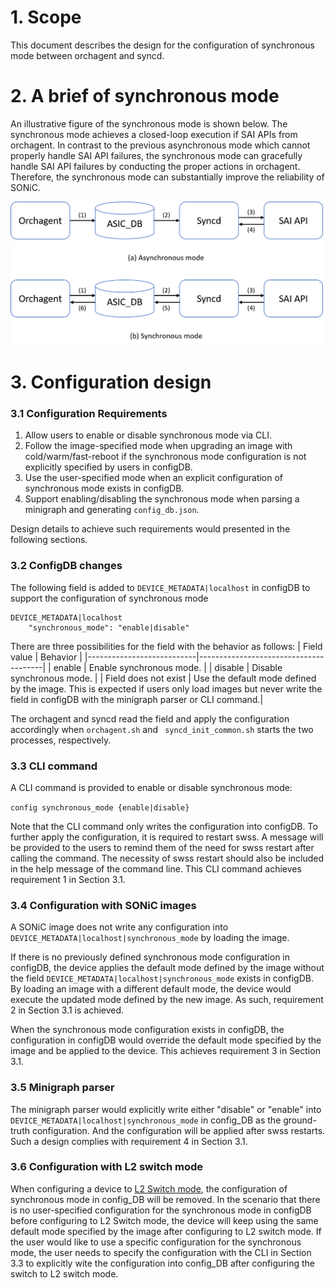 # 1. Scope
This document describes the design for the configuration of synchronous mode between orchagent and syncd.

# 2. A brief of synchronous mode
An illustrative figure of the synchronous mode is shown below. The synchronous mode achieves a closed-loop execution if SAI APIs from orchagent. In contrast to the previous asynchronous mode which cannot properly handle SAI API failures, the synchronous mode can gracefully handle SAI API failures by conducting the proper actions in orchagent. Therefore, the synchronous mode can substantially improve the reliability of SONiC.

<img src="synchronous-mode-diagram.png" width="500">

# 3. Configuration design 
### 3.1 Configuration Requirements
1.	Allow users to enable or disable synchronous mode via CLI.
2.	Follow the image-specified mode when upgrading an image with cold/warm/fast-reboot if the synchronous mode configuration is not explicitly specified by users in configDB.
3.	Use the user-specified mode when an explicit configuration of synchronous mode exists in configDB.
4.	Support enabling/disabling the synchronous mode when parsing a minigraph and generating `config_db.json`.

Design details to achieve such requirements would presented in the following sections.

### 3.2 ConfigDB changes
The following field is added to `DEVICE_METADATA|localhost` in configDB to support the configuration of synchronous mode
```
DEVICE_METADATA|localhost
    "synchronous_mode": "enable|disable"
```
There are three possibilities for the field with the behavior as follows:
| Field value               | Behavior                              |
|---------------------------|---------------------------------------|
| enable                    | Enable synchronous mode.              |
| disable                   | Disable synchronous mode.             |
| Field does not exist      | Use the default mode defined by the image. This is expected if users only load images but never write the field in configDB with the minigraph parser or CLI command.|

The orchagent and syncd read the field and apply the configuration accordingly when `orchagent.sh` and ` syncd_init_common.sh` starts the two processes, respectively.

### 3.3 CLI command
A CLI command is provided to enable or disable synchronous mode: 

`config synchronous_mode {enable|disable}`

Note that the CLI command only writes the configuration into configDB. To further apply the configuration, it is required to restart swss. A message will be provided to the users to remind them of the need for swss restart after calling the command. The necessity of swss restart should also be included in the help message of the command line. This CLI command achieves requirement 1 in Section 3.1.

### 3.4 Configuration with SONiC images
A SONiC image does not write any configuration into `DEVICE_METADATA|localhost|synchronous_mode` by loading the image. 

If there is no previously defined synchronous mode configuration in configDB, the device applies the default mode defined by the image without the field `DEVICE_METADATA|localhost|synchronous_mode` exists in configDB. By loading an image with a different default mode, the device would execute the updated mode defined by the new image. As such, requirement 2 in Section 3.1 is achieved. 

When the synchronous mode configuration exists in configDB, the configuration in configDB would override the default mode specified by the image and be applied to the device. This achieves requirement 3 in Section 3.1.

### 3.5 Minigraph parser
The minigraph parser would explicitly write either "disable" or "enable" into `DEVICE_METADATA|localhost|synchronous_mode` in config_DB as the ground-truth configuration. And the configuration will be applied after swss restarts. Such a design complies with requirement 4 in Section 3.1.

### 3.6 Configuration with L2 switch mode
When configuring a device to [L2 Switch mode](https://github.com/sonic-net/SONiC/wiki/L2-Switch-mode), the configuration of synchronous mode in config_DB will be removed. In the scenario that there is no user-specified configuration for the synchronous mode in configDB before configuring to L2 Switch mode, the device will keep using the same default mode specified by the image after configuring to L2 switch mode. If the user would like to use a specific configuration for the synchronous mode, the user needs to specify the configuration with the CLI in Section 3.3 to explicitly wite the configuration into config_DB after configuring the switch to L2 switch mode.
